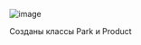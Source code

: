 

![image](https://github.com/user-attachments/assets/6c3a4cfe-87a1-45d7-ae48-c591e64bf523)

Созданы классы Park и Product


